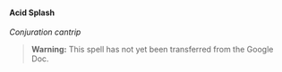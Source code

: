 #### Acid Splash
<!-- markdownlint-disable-next-line no-emphasis-as-heading -->
_Conjuration cantrip_

> **Warning:**
> This spell has not yet been transferred from the Google Doc.

